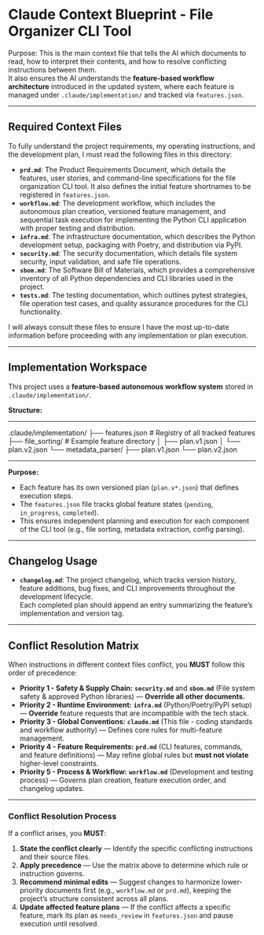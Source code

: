 # Claude Context Blueprint - File Organizer CLI Tool

Purpose: This is the main context file that tells the AI which documents to read, how to interpret their contents, and how to resolve conflicting instructions between them.  
It also ensures the AI understands the **feature-based workflow architecture** introduced in the updated system, where each feature is managed under `.claude/implementation/` and tracked via `features.json`.

---

## Required Context Files

To fully understand the project requirements, my operating instructions, and the development plan, I must read the following files in this directory:

- **`prd.md`**: The Product Requirements Document, which details the features, user stories, and command-line specifications for the file organization CLI tool. It also defines the initial feature shortnames to be registered in `features.json`.
- **`workflow.md`**: The development workflow, which includes the autonomous plan creation, versioned feature management, and sequential task execution for implementing the Python CLI application with proper testing and distribution.
- **`infra.md`**: The infrastructure documentation, which describes the Python development setup, packaging with Poetry, and distribution via PyPI.
- **`security.md`**: The security documentation, which details file system security, input validation, and safe file operations.
- **`sbom.md`**: The Software Bill of Materials, which provides a comprehensive inventory of all Python dependencies and CLI libraries used in the project.
- **`tests.md`**: The testing documentation, which outlines pytest strategies, file operation test cases, and quality assurance procedures for the CLI functionality.

I will always consult these files to ensure I have the most up-to-date information before proceeding with any implementation or plan execution.

---

## Implementation Workspace

This project uses a **feature-based autonomous workflow system** stored in `.claude/implementation/`.

**Structure:**

---

.claude/implementation/
├── features.json # Registry of all tracked features
├── file_sorting/ # Example feature directory
│ ├── plan.v1.json
│ └── plan.v2.json
└── metadata_parser/
├── plan.v1.json
└── plan.v2.json

---

**Purpose:**

- Each feature has its own versioned plan (`plan.v*.json`) that defines execution steps.
- The `features.json` file tracks global feature states (`pending`, `in_progress`, `completed`).
- This ensures independent planning and execution for each component of the CLI tool (e.g., file sorting, metadata extraction, config parsing).

---

## Changelog Usage

- **`changelog.md`**: The project changelog, which tracks version history, feature additions, bug fixes, and CLI improvements throughout the development lifecycle.  
  Each completed plan should append an entry summarizing the feature’s implementation and version tag.

---

## Conflict Resolution Matrix

When instructions in different context files conflict, you **MUST** follow this order of precedence:

- **Priority 1 - Safety & Supply Chain:** **`security.md`** and **`sbom.md`** (File system safety & approved Python libraries) — **Override all other documents.**
- **Priority 2 - Runtime Environment:** **`infra.md`** (Python/Poetry/PyPI setup) — **Override** feature requests that are incompatible with the tech stack.
- **Priority 3 - Global Conventions:** **`claude.md`** (This file - coding standards and workflow authority) — Defines core rules for multi-feature management.
- **Priority 4 - Feature Requirements:** **`prd.md`** (CLI features, commands, and feature definitions) — May refine global rules but **must not violate** higher-level constraints.
- **Priority 5 - Process & Workflow:** **`workflow.md`** (Development and testing process) — Governs plan creation, feature execution order, and changelog updates.

---

### Conflict Resolution Process

If a conflict arises, you **MUST**:

1. **State the conflict clearly** — Identify the specific conflicting instructions and their source files.
2. **Apply precedence** — Use the matrix above to determine which rule or instruction governs.
3. **Recommend minimal edits** — Suggest changes to harmonize lower-priority documents first (e.g., `workflow.md` or `prd.md`), keeping the project’s structure consistent across all plans.
4. **Update affected feature plans** — If the conflict affects a specific feature, mark its plan as `needs_review` in `features.json` and pause execution until resolved.
